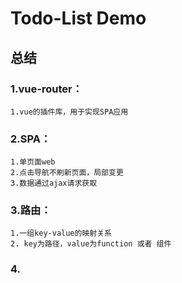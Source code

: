 # Todo-List Demo

## 总结

### 1.vue-router：
    1.vue的插件库，用于实现SPA应用

### 2.SPA：
    1.单页面web
    2.点击导航不刷新页面，局部变更
    3.数据通过ajax请求获取

### 3.路由：
    1.一组key-value的映射关系
    2. key为路径，value为function 或者 组件

### 4.

